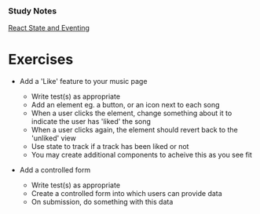 ### Study Notes
[React State and Eventing](https://github.com/getfutureproof/fp_guides_wiki/wiki/React-State-and-Eventing)

# Exercises
- Add a 'Like' feature to your music page
  - Write test(s) as appropriate
  - Add an element eg. a button, or an icon next to each song
  - When a user clicks the element, change something about it to indicate the user has 'liked' the song
  - When a user clicks again, the element should revert back to the 'unliked' view
  - Use state to track if a track has been liked or not
  - You may create additional components to acheive this as you see fit

- Add a controlled form
  - Write test(s) as appropriate
  - Create a controlled form into which users can provide data
  - On submission, do something with this data
